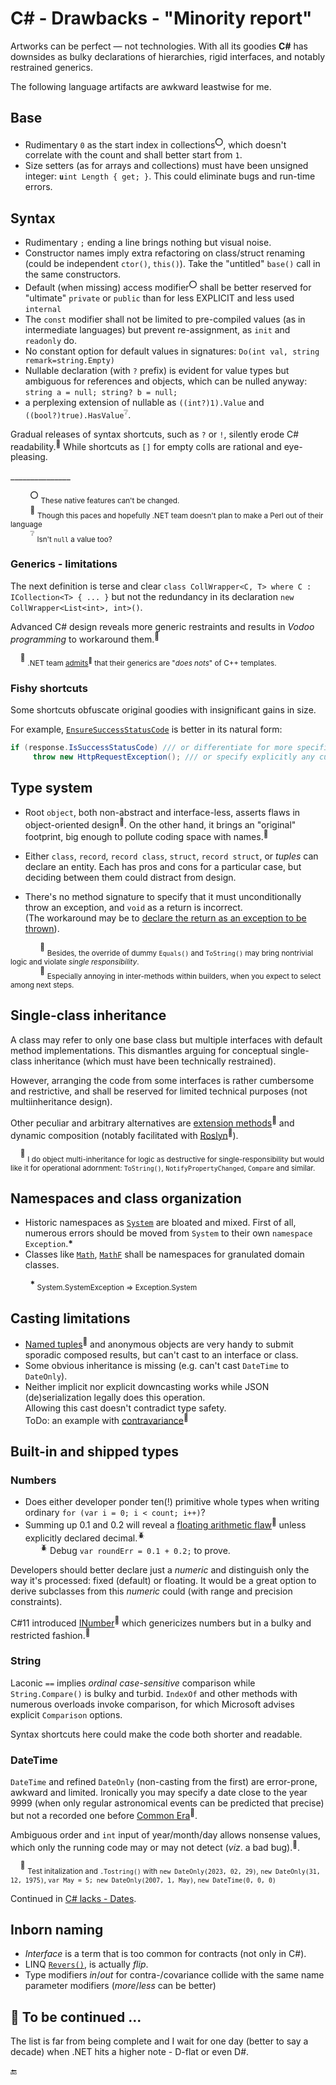 # C# - Drawbacks - "Minority report"

Artworks can be perfect &mdash; not technologies. With all its goodies __C#__ has downsides as bulky declarations of hierarchies, rigid interfaces, and notably restrained generics.

The following language artifacts are awkward leastwise for me. 

## Base

- Rudimentary `0` as the start index in collections<sup>:o:</sup>, which doesn't correlate with the count and shall better start from `1`.
- Size setters (as for arrays and collections) must have been unsigned integer: <code><b>u</b>int Length { get; }</code>. This could eliminate bugs and run-time errors.

## Syntax

- Rudimentary `;` ending a line brings nothing but visual noise.
- Constructor names imply extra refactoring on class/struct renaming (could be independent `ctor()`, `this()`). Take the "untitled" `base()` call in the same constructors.
- Default (when missing)  access modifier<sup>:o:</sup> shall be better reserved for "ultimate" `private` or  `public` than for less EXPLICIT and  less used `internal`
- The `const` modifier shall not be limited to pre-compiled values (as in intermediate languages) but prevent re-assignment, as `init` and `readonly` do.
- No constant option for default values in signatures:  `Do(int val, string remark=string.Empty)`
- Nullable declaration (with `?` prefix) is evident for value types but ambiguous for references and objects, which can be nulled anyway:\
`string a = null; string? b = null;`
- a perplexing extension of nullable as `((int?)1).Value` and `((bool?)true).HasValue`<sup>❔</sup>.

Gradual releases of syntax shortcuts, such as `?` or `!`, silently erode C# readability.<sup>🙋</sup> While shortcuts as `[]` for empty colls are rational and eye-pleasing.

\_______________

&nbsp;&nbsp;&nbsp;&nbsp;&nbsp;&nbsp;&nbsp;&nbsp;<sup>:o:</sup> <sub>These native features can't be changed.</sub>\
&nbsp;&nbsp;&nbsp;&nbsp;&nbsp;&nbsp;&nbsp;&nbsp;<sup>:raising_hand:</sup>&nbsp;<sub>Though this paces and hopefully .NET team doesn't plan to make a Perl out of their language</sub>\
&nbsp;&nbsp;&nbsp;&nbsp;&nbsp;&nbsp;&nbsp;&nbsp;<sup>❔</sup> <sub>Isn't `null` a value too?</sub>

### Generics - limitations

The next definition is terse and clear `class CollWrapper<C, T> where C : ICollection<T> { ... }` but not the redundancy in its declaration `new CollWrapper<List<int>, int>()`.

Advanced C# design reveals more generic restraints and results in *Vodoo programming* to workaround them.<sup>🙋</sup>

&nbsp;&nbsp;&nbsp;&nbsp;<sup>:raising_hand:</sup>&nbsp;<sub>.NET team [admits](https://learn.microsoft.com/en-us/dotnet/csharp/programming-guide/generics/differences-between-cpp-templates-and-csharp-generics)<sup>:link:</sup> that their generics are "_does nots_" of C++ templates.</sub>

### Fishy shortcuts

Some shortcuts obfuscate original goodies with insignificant gains in size.

For example, [`EnsureSuccessStatusCode`](https://learn.microsoft.com/en-us/dotnet/api/system.net.http.httpresponsemessage.ensuresuccessstatuscode) is better in its natural form:

```csharp
if (response.IsSuccessStatusCode) /// or differentiate for more specific conditions
     throw new HttpRequestException(); /// or specify explicitly any custom exception
```

## Type system
  
- Root `object`, both non-abstract and interface-less, asserts flaws in object-oriented design<sup>🐡</sup>. On the other hand, it brings an "original" footprint, big enough to pollute coding space with names.<sup>👣</sup>

- Either `class`, `record`, `record class`, `struct`, `record struct`, or *tuples* can declare an entity. Each has pros and cons for a particular case, but deciding between them could distract from design.

- There's no method signature to specify that it must unconditionally throw an exception, and `void` as a return is incorrect.\
(The workaround may be to [declare the return as an exception to be thrown](cs-hints.md#Gimmicks)).

&nbsp;&nbsp;&nbsp;&nbsp;&nbsp;&nbsp;&nbsp;&nbsp;&nbsp;&nbsp;&nbsp;&nbsp;<sup>🐡</sup> <sub>Besides, the override of dummy `Equals()` and `ToString()` may bring nontrivial logic and violate _single responsibility_.</sub>\
&nbsp;&nbsp;&nbsp;&nbsp;&nbsp;&nbsp;&nbsp;&nbsp;&nbsp;&nbsp;&nbsp;&nbsp;<sup>👣</sup> <sub>Especially annoying in inter-methods within builders, when you expect to select among next steps.</sub>

## Single-class inheritance

A class may refer to only one base class but multiple interfaces with default method implementations. This dismantles arguing for conceptual single-class inheritance (which must have been technically restrained).

However, arranging the code from some interfaces is rather cumbersome and restrictive, and shall be reserved for limited technical purposes (not multiinheritance design).

Other peculiar and arbitrary alternatives are [extension methods](https://docs.microsoft.com/en-us/dotnet/csharp/programming-guide/classes-and-structs/extension-methods)<sup>:link:</sup> and dynamic composition (notably facilitated with [Roslyn](https://weblog.west-wind.com/posts/2022/Jun/07/Runtime-CSharp-Code-Compilation-Revisited-for-Roslyn)<sup>:link:</sup>).

&nbsp;&nbsp;&nbsp;&nbsp;<sup>🙋</sup> <sub>I do object multi-inheritance for logic as destructive for single-responsibility but would like it for operational adornment: `ToString()`, `NotifyPropertyChanged`, `Compare` and similar.</sub>

## Namespaces and class organization

* Historic namespaces as [`System`](https://learn.microsoft.com/en-us/dotnet/api/system) are bloated and mixed.
First of all, numerous errors should be moved from `System` to their own `namespace Exception`.__*__
* Classes like [`Math`](https://docs.microsoft.com/en-us/dotnet/api/system.math), [`MathF`](https://docs.microsoft.com/en-us/dotnet/api/system.mathf) shall be namespaces for granulated domain classes.

&nbsp;&nbsp;&nbsp;&nbsp;&nbsp;&nbsp;&nbsp;&nbsp;__*__<sub> System.SystemException => Exception.System</sub>

## Casting limitations

- [Named tuples](https://docs.microsoft.com/en-us/archive/msdn-magazine/2017/august/essential-net-csharp-7-0-tuples-explained)<sup>:link:</sup> and anonymous objects are very handy to submit sporadic composed results, but can't cast to an interface or class.
- Some obvious inheritance is missing (e.g. can't cast `DateTime` to `DateOnly`).
- Neither implicit nor explicit downcasting works while JSON (de)serialization legally does this operation.\
Allowing this cast doesn't contradict type safety.\
ToDo: an example with [contravariance](https://learn.microsoft.com/en-us/dotnet/standard/generics/covariance-and-contravariance)<sup>:link:</sup>

## Built-in and shipped types 

### Numbers
  
- Does either developer ponder ten(!) primitive whole types when writing ordinary `for (var i = 0; i < count; i++)`?
- Summing up 0.1 and 0.2 will reveal a [floating arithmetic flaw](https://docs.oracle.com/cd/E19957-01/806-3568/ncg_goldberg.html)<sup>:link:</sup> unless explicitly declared decimal.<sup>🪲</sup>\
&nbsp;&nbsp;&nbsp;&nbsp;&nbsp;&nbsp;<sup>🪲</sup> Debug `var roundErr = 0.1 + 0.2;` to prove.

Developers should better declare just a *numeric* and distinguish only the way it's processed: fixed (default) or floating. It would be a great option to derive subclasses from this _numeric_ could (with range and precision constraints).

C#11 introduced [INumber](https://learn.microsoft.com/en-us/dotnet/api/system.numerics.inumber-1)<sup>:link:</sup> which genericizes numbers but in a bulky and restricted fashion.<sup>🙋</sup>

### String

Laconic `==` implies _ordinal_ _case-sensitive_ comparison while `String.Compare()` is bulky and turbid.
`IndexOf` and other methods with numerous overloads invoke comparison, for which Microsoft advises explicit `Comparison` options.

Syntax shortcuts here could make the code both shorter and readable.

### DateTime

`DateTime` and refined `DateOnly` (non-casting from the first) are error-prone, awkward and limited. 
Ironically you may specify a date close to the year 9999 (when only regular astronomical events can be predicted that precise) but not a recorded one before [Common Era](https://en.wikipedia.org/wiki/Common_Era)<sup>🔗</sup>.

Ambiguous order and `int` input of year/month/day allows nonsense values, which only the running code may or may not detect (_viz_. a bad bug).<sup>🐛</sup>.

&nbsp;&nbsp;&nbsp;&nbsp;<sup>🐛</sup> <sub>Test initalization and `.Tostring()` with `new DateOnly(2023, 02, 29)`, `new DateOnly(31, 12, 1975)`, `var May = 5; new DateOnly(2007, 1, May)`, `new DateTime(0, 0, 0)`</sub>

Continued in [C# lacks - Dates](parts/cs-lacks-parts.md#Dates).

## Inborn naming

-  *Interface* is a term that is too common for contracts (not only in C#).
- LINQ [`Revers()`](https://learn.microsoft.com/de-de/dotnet/api/system.linq.enumerable.reverse), is actually *flip*.
- Type modifiers _in_/_out_ for contra-/covariance collide with the same name parameter modifiers (_more_/_less_ can be better)

## 🚧 To be continued ...

The list is far from being complete and I wait for one day (better to say a decade) when .NET hits a higher note - D-flat or even D#.

🔚
